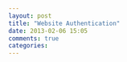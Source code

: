 ```yaml
---
layout: post
title: "Website Authentication"
date: 2013-02-06 15:05
comments: true
categories: 
---
```

